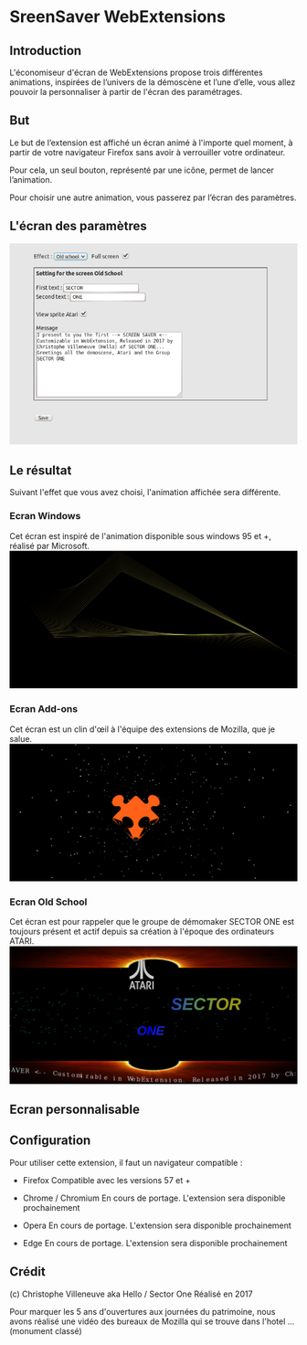 # SreenSaver WebExtensions
## Introduction
L'économiseur d'écran de WebExtensions propose trois différentes animations, inspirées de l’univers de la démoscène et l’une d’elle, vous allez pouvoir la personnaliser à partir de l'écran des paramétrages.


## But
Le but de l’extension est affiché un écran animé à l'importe quel moment, à partir de votre navigateur Firefox sans avoir à verrouiller votre ordinateur.

Pour cela, un seul bouton, représenté par une icône, permet de lancer l’animation.

Pour choisir une autre animation, vous passerez par l’écran des paramètres.
 

## L'écran des paramètres

![Screenshot](screenshots/settings.png "Settings")



## Le résultat

Suivant l'effet que vous avez choisi, l'animation affichée sera différente.

### Ecran Windows

Cet écran est inspiré de l'animation disponible sous windows 95 et +, réalisé par Microsoft.
![Screenshot](screenshots/windows.png "ScreenSaver webExtensions : effect Windows")

### Ecran Add-ons
Cet écran est un clin d'œil à l'équipe des extensions de Mozilla, que je salue.
![Screenshot](screenshots/addons.png "ScreenSaver webExtensions : effect Addons")

### Ecran Old School
Cet écran est pour rappeler que le groupe de démomaker SECTOR ONE est toujours présent et actif depuis sa création à l'époque des ordinateurs ATARI. 
![Screenshot](screenshots/oldschool.png "ScreenSaver webExtensions : effect Oldschool")


## Ecran personnalisable




## Configuration
Pour utiliser cette extension, il faut un navigateur compatible : 

* Firefox 
Compatible avec les versions 57 et +

* Chrome / Chromium
En cours de portage. L'extension sera disponible prochainement

* Opera
En cours de portage. L'extension sera disponible prochainement

* Edge 
En cours de portage. L'extension sera disponible prochainement



## Crédit
(c) Christophe Villeneuve aka Hello / Sector One
Réalisé en 2017

Pour marquer les 5 ans d'ouvertures aux journées du patrimoine, nous avons réalisé une vidéo des bureaux de Mozilla qui se trouve dans l'hotel ... (monument classé)

